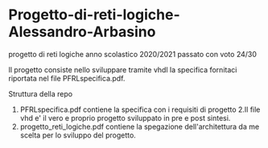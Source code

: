 # Progetto-di-reti-logiche-Alessandro-Arbasino
progetto di reti logiche anno scolastico 2020/2021 passato con voto 24/30

Il progetto consiste nello sviluppare tramite vhdl la specifica fornitaci riportata nel file PFRLspecifica.pdf.

Struttura della repo 
1. PFRLspecifica.pdf contiene la specifica con i requisiti di progetto
2.Il file vhd e' il vero e proprio progetto sviluppato in pre e post sintesi.
3. progetto_reti_logiche.pdf contiene la spegazione dell'architettura da me scelta per lo sviluppo del progetto.
